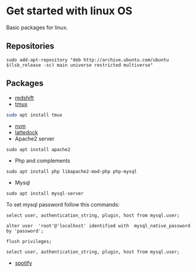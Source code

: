# Get started with linux OS

Basic packages for linux.

## Repositories
```
sudo add-apt-repository "deb http://archive.ubuntu.com/ubuntu $(lsb_release -sc) main universe restricted multiverse"
```
## Packages
* [redshift](https://github.com/jonls/redshift)
* [tmux](https://github.com/tmux/tmux/wiki)
```bash
sudo apt install tmux
```
* [nvm](https://github.com/nvm-sh/nvm)
* [lattedock](https://github.com/KDE/latte-dock)
* Apache2 server
```
sudo apt install apache2
```
* Php and complements 
```
sudo apt install php libapache2-mod-php php-mysql
```
* Mysql
```
sudo apt install mysql-server
```
To set mysql password follow this commands:

```mysql
select user, authentication_string, plugin, host from mysql.user;

alter user  'root'@'localhost' identified with  mysql_native_password by 'password';

flush privileges;

select user, authentication_string, plugin, host from mysql.user;
```
* [spotify](https://www.spotify.com/us/download/linux/)